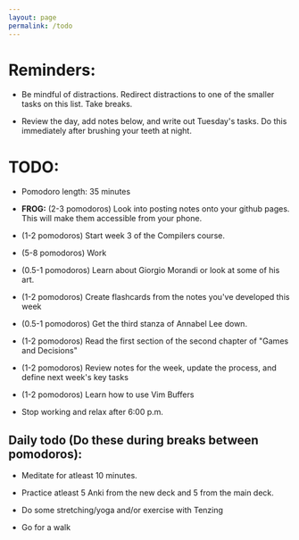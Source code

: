```yaml
---
layout: page
permalink: /todo
---
```


# Reminders:
- Be mindful of distractions. Redirect distractions to one of the smaller tasks on this list. Take breaks.

- Review the day, add notes below, and write out Tuesday's tasks. Do this immediately after brushing your teeth at night.

# TODO:
- Pomodoro length: 35 minutes

- **FROG:** (2-3 pomodoros) Look into posting notes onto your github pages. This will make them accessible from your phone.

- (1-2 pomodoros) Start week 3 of the Compilers course.

- (5-8 pomodoros) Work

- (0.5-1 pomodoros) Learn about Giorgio Morandi or look at some of his art.

- (1-2 pomodoros) Create flashcards from the notes you've developed this week

- (0.5-1 pomodoros) Get the third stanza of Annabel Lee down.

- (1-2 pomodoros) Read the first section of the second chapter of "Games and Decisions"

- (1-2 pomodoros) Review notes for the week, update the process, and define next week's key tasks

- (1-2 pomodoros) Learn how to use Vim Buffers

- Stop working and relax after 6:00 p.m.

## Daily todo (Do these during breaks between pomodoros):
- Meditate for atleast 10 minutes.

- Practice atleast 5 Anki from the new deck and 5 from the main deck.

- Do some stretching/yoga and/or exercise with Tenzing

- Go for a walk
